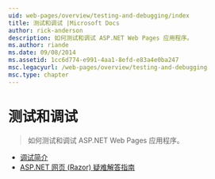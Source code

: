 ```yaml
---
uid: web-pages/overview/testing-and-debugging/index
title: 测试和调试 |Microsoft Docs
author: rick-anderson
description: 如何测试和调试 ASP.NET Web Pages 应用程序。
ms.author: riande
ms.date: 09/08/2014
ms.assetid: 1cc6d774-e991-4aa1-8efd-e83a4e0ba247
msc.legacyurl: /web-pages/overview/testing-and-debugging
msc.type: chapter
---
```

<a name="testing-and-debugging"></a>测试和调试
====================
> 如何测试和调试 ASP.NET Web Pages 应用程序。


- [调试简介](introduction-to-debugging.md)
- [ASP.NET 网页 (Razor) 疑难解答指南](aspnet-web-pages-razor-troubleshooting-guide.md)
